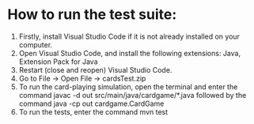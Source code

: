 # How to run the test suite:
1. Firstly, install Visual Studio Code if it is not already installed on your computer.
2. Open Visual Studio Code, and install the following extensions: Java, Extension Pack for Java
3. Restart (close and reopen) Visual Studio Code.
4. Go to File -> Open File -> cardsTest.zip
5. To run the card-playing simulation, open the terminal and enter the command javac -d out src/main/java/cardgame/*.java followed by the command java -cp out cardgame.CardGame
6. To run the tests, enter the command mvn test
